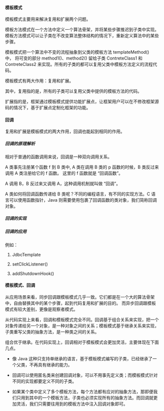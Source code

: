 #### 模板模式

模板模式主要用来解决复用和扩展两个问题。

模板方法模式在一个方法中定义一个算法骨架，并将某些步骤推迟到子类中实现。模板方法模式可以让子类在不改变算法整体结构的情况下，重新定义算法中的某些步骤。


模板模式把一个算法中不变的流程抽象到父类的模板方法 templateMethod() 中， 将可变的部分 method1()、method2() 留给子类 ContreteClass1 和 ContreteClass2 来实现。所有的子类的都可以复用父类中模板方法定义的流程代码。


模板模式有两大作用：复用和扩展。

其中，复用指的是，所有的子类可以复用父类中提供的模板方法的代码。

扩展指的是，框架通过模板模式提供功能扩展点，让框架用户可以在不修改框架源码的情况下，基于扩展点定制化框架的功能。





#### 回调

复用和扩展是模板模式的两大作用，回调也能起到相同的作用。


##### 回调的原理解析

相对于普通的函数调用来说，回调是一种双向调用关系。

A 类事先注册某个函数 f 到 B 类中, A 类在调用 B 类的 p 函数的时候，B 类反过来调用 A 类注册给它的 f 函数。 这里的 f 函数就是 “回调函数”。

A 调用 B，B 反过来又调用 A，这种调用机制就叫做 “回调”。

A 类如何将回调函数传递给 B 类呢？不同的编程语言，有不同的实现方法。C 语言可以使用函数指针，Java 则需要使用包裹了回调函数的类对象，我们简称回调对象。


##### 回调的实现


##### 回调的应用

例如：

1. JdbcTemplate

2. setClickListener()

3. addShutdownHook()




#### 模板模式、回调

从应用场景来看，同步回调跟模板模式几乎一致。它们都是在一个大的算法骨架中，自由替换其中的某个步骤，起到代码复用和扩展的目的。
而异步回调跟模板模式有较大差别，更像是观察者模式。

从代码实现上来看，回调和模板模式完全不同。回调基于组合关系来实现，把一个对象传递给另一个对象，是一种对象之间的关系；模板模式基于继承关系来实现，子类重写父类的抽象方法，是一种类之间的关系。

组合优于继承。在代码实现上，回调相对于模板模式会更加灵活，主要体现在下面几点。

* 像 Java 这种只支持单继承的语言，基于模板模式编写的子类，已经继承了一个父类，不再具有继承的能力。 

* 回调可以使用匿名类来创建回调对象，可以不用事先定义类；而模板模式针对不同的实现都要定义不同的子类。

* 如果某个类中定义了多个模板方法，每个方法都有应对的抽象方法，那即便我们只用到其中的一个模板方法，子类也必须实现所有的抽象方法。而回调就更加灵活，我们只需要往用到的模板方法中注入回调对象即可。








